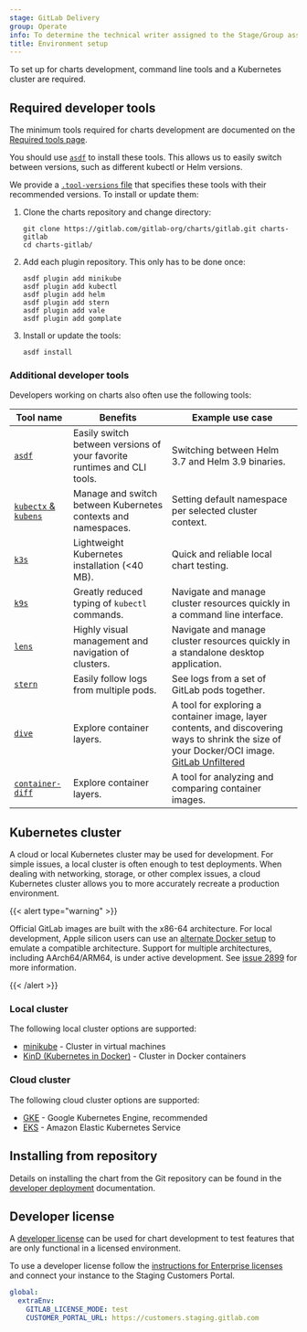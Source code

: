 ```yaml
---
stage: GitLab Delivery
group: Operate
info: To determine the technical writer assigned to the Stage/Group associated with this page, see https://handbook.gitlab.com/handbook/product/ux/technical-writing/#assignments
title: Environment setup
---
```


To set up for charts development, command line tools and a
Kubernetes cluster are required.

## Required developer tools

The minimum tools required for charts development are documented on the [Required tools page](../installation/tools.md).

You should use [`asdf`](https://github.com/asdf-vm/asdf) to install these tools.
This allows us to easily switch between versions, such as different kubectl or Helm versions.

We provide a [`.tool-versions` file](https://gitlab.com/gitlab-org/charts/gitlab/blob/master/.tool-versions)
that specifies these tools with their recommended versions. To install or update them:

1. Clone the charts repository and change directory:

   ```shell
   git clone https://gitlab.com/gitlab-org/charts/gitlab.git charts-gitlab
   cd charts-gitlab/
   ```

1. Add each plugin repository. This only has to be done once:

   ```shell
   asdf plugin add minikube
   asdf plugin add kubectl
   asdf plugin add helm
   asdf plugin add stern
   asdf plugin add vale
   asdf plugin add gomplate
   ```

1. Install or update the tools:

   ```shell
   asdf install
   ```

### Additional developer tools

Developers working on charts also often use the following tools:

| Tool name                                                                  | Benefits                                                                | Example use case |
|----------------------------------------------------------------------------|-------------------------------------------------------------------------|------------------|
| [`asdf`](https://github.com/asdf-vm/asdf)                                  | Easily switch between versions of your favorite runtimes and CLI tools. | Switching between Helm 3.7 and Helm 3.9 binaries. |
| [`kubectx` & `kubens`](https://github.com/ahmetb/kubectx)                  | Manage and switch between Kubernetes contexts and namespaces.           | Setting default namespace per selected cluster context. |
| [`k3s`](https://k3s.io)                                                    | Lightweight Kubernetes installation (<40 MB).                           | Quick and reliable local chart testing. |
| [`k9s`](https://github.com/derailed/k9s)                                   | Greatly reduced typing of `kubectl` commands.                           | Navigate and manage cluster resources quickly in a command line interface. |
| [`lens`](https://k8slens.dev/)                                             | Highly visual management and navigation of clusters.                    | Navigate and manage cluster resources quickly in a standalone desktop application. |
| [`stern`](https://github.com/stern/stern)                                  | Easily follow logs from multiple pods.                                  | See logs from a set of GitLab pods together. |
| [`dive`](https://github.com/wagoodman/dive)                                | Explore container layers.                                               | A tool for exploring a container image, layer contents, and discovering ways to shrink the size of your Docker/OCI image. [GitLab Unfiltered](https://youtu.be/9kdE-ye6vlc) |
| [`container-diff`](https://github.com/GoogleContainerTools/container-diff) | Explore container layers.                                               | A tool for analyzing and comparing container images. |

## Kubernetes cluster

A cloud or local Kubernetes cluster may be used for development.
For simple issues, a local cluster is often enough to test deployments.
When dealing with networking, storage, or other complex issues, a cloud Kubernetes cluster allows you to more accurately recreate a production environment.

{{< alert type="warning" >}}

Official GitLab images are built with the x86-64 architecture.
For local development, Apple silicon users can use an [alternate Docker setup](kind/_index.md#apple-silicon-m1m2)
to emulate a compatible architecture.
Support for multiple architectures, including AArch64/ARM64, is under active development.
See [issue 2899](https://gitlab.com/gitlab-org/charts/gitlab/-/issues/2899) for more information.

{{< /alert >}}

### Local cluster

The following local cluster options are supported:

- [minikube](minikube/_index.md) - Cluster in virtual machines
- [KinD (Kubernetes in Docker)](kind/_index.md) - Cluster in Docker containers

### Cloud cluster

The following cloud cluster options are supported:

- [GKE](../installation/cloud/gke.md) - Google Kubernetes Engine, recommended
- [EKS](../installation/cloud/eks.md) - Amazon Elastic Kubernetes Service

## Installing from repository

Details on installing the chart from the Git repository can be found in the [developer deployment](deploy.md) documentation.

## Developer license

A [developer license](https://handbook.gitlab.com/handbook/engineering/developer-onboarding/#working-on-gitlab-ee-developer-licenses) can
be used for chart development to test features that are only functional in a licensed environment.

To use a developer license follow the [instructions for Enterprise licenses](../installation/secrets.md#initial-enterprise-license)
and connect your instance to the Staging Customers Portal.

```yaml
global:
  extraEnv:
    GITLAB_LICENSE_MODE: test
    CUSTOMER_PORTAL_URL: https://customers.staging.gitlab.com
```
